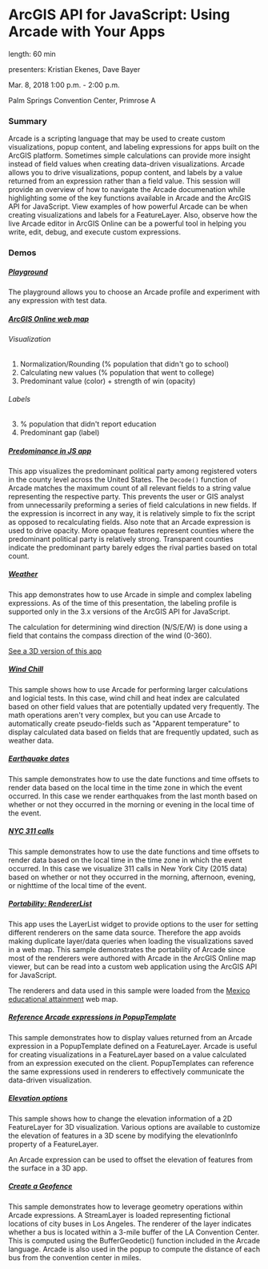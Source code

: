 # ArcGIS API for JavaScript: Using Arcade with Your Apps

length: 60 min

presenters: Kristian Ekenes, Dave Bayer

Mar. 8, 2018 1:00 p.m. - 2:00 p.m.

Palm Springs Convention Center, Primrose A

### Summary

Arcade is a scripting language that may be used to create custom visualizations, popup content, and labeling expressions for apps built on the ArcGIS platform. Sometimes simple calculations can provide more insight instead of field values when creating data-driven visualizations. Arcade allows you to drive visualizations, popup content, and labels by a value returned from an expression rather than a field value. This session will provide an overview of how to navigate the Arcade documenation while highlighting some of the key functions available in Arcade and the ArcGIS API for JavaScript. View examples of how powerful Arcade can be when creating visualizations and labels for a FeatureLayer. Also, observe how the live Arcade editor in ArcGIS Online can be a powerful tool in helping you write, edit, debug, and execute custom expressions.


### Demos

##### [Playground](https://developers.arcgis.com/arcade/playground/)

The playground allows you to choose an Arcade profile and experiment with any expression with test data.


##### [ArcGIS Online web map](https://jsapi.maps.arcgis.com/home/webmap/viewer.html?webmap=f3f83b97f9c14c1abe79ed49810ba023)

###### Visualization

1. Normalization/Rounding (% population that didn't go to school)
2. Calculating new values (% population that went to college)
4. Predominant value (color) + strength of win (opacity)

###### Labels

3. % population that didn't report education
5. Predominant gap (label)


##### [Predominance in JS app](http://ekenes.github.io/conferences/ds-2018/arcade-long/demos/political-parties/)

This app visualizes the predominant political party among registered voters in the county level across the United States. The `Decode()` function of Arcade matches the maximum count of all relevant fields to a string value representing the respective party. This prevents the user or GIS analyst from unnecessarily preforming a series of field calculations in new fields. If the expression is incorrect in any way, it is relatively simple to fix the script as opposed to recalculating fields. Also note that an Arcade expression is used to drive opacity. More opaque features represent counties where the predominant political party is relatively strong. Transparent counties indicate the predominant party barely edges the rival parties based on total count.


##### [Weather](http://ekenes.github.io/conferences/ds-2018/arcade-long/demos/weather/)

This app demonstrates how to use Arcade in simple and complex labeling expressions. As of the time of this presentation, the labeling profile is supported only in the 3.x versions of the ArcGIS API for JavaScript.

The calculation for determining wind direction (N/S/E/W) is done using a field that contains the compass direction of the wind (0-360).

[See a 3D version of this app](https://developers.arcgis.com/javascript/latest/sample-code/layers-featurelayer-labeling-3d/live/index.html)

##### [Wind Chill](http://ekenes.github.io/conferences/ds-2018/arcade-long/demos/wind-chill/)

This sample shows how to use Arcade for performing larger calculations and logicial tests. In this case, wind chill and heat index are calculated based on other field values that are potentially updated very frequently. The math operations aren't very complex, but you can use Arcade to automatically create pseudo-fields such as "Apparent temperature" to display calculated data based on fields that are frequently updated, such as weather data.


##### [Earthquake dates](http://ekenes.github.io/esri-js-samples/4/visualization/arcade-time-day/)

This sample demonstrates how to use the date functions and time offsets to render data based on the local time in the time zone in which the event occurred. In this case we render earthquakes from the last month based on whether or not they occurred in the morning or evening in the local time of the event.


##### [NYC 311 calls](http://ekenes.github.io/esri-js-samples/3/visualization/clustering/)

This sample demonstrates how to use the date functions and time offsets to render data based on the local time in the time zone in which the event occurred. In this case we visualize 311 calls in New York City (2015 data) based on whether or not they occurred in the morning, afternoon, evening, or nighttime of the local time of the event.

##### [Portability: RendererList](http://ekenes.github.io/conferences/ds-2018/arcade-long/demos/renderer-list/)

This app uses the LayerList widget to provide options to the user for setting different renderers on the same data source. Therefore the app avoids making duplicate layer/data queries when loading the visualizations saved in a web map. This sample demonstrates the portability of Arcade since most of the renderers were authored with Arcade in the ArcGIS Online map viewer, but can be read into a custom web application using the ArcGIS API for JavaScript. 

The renderers and data used in this sample were loaded from the [Mexico educational attainment](https://jsapi.maps.arcgis.com/home/item.html?id=8bcfd58b039a4477a0eb734fe6c8d4fe) web map.


##### [Reference Arcade expressions in PopupTemplate](https://developers.arcgis.com/javascript/latest/sample-code/popuptemplate-arcade/live/index.html)

This sample demonstrates how to display values returned from an Arcade expression in a PopupTemplate defined on a FeatureLayer. Arcade is useful for creating visualizations in a FeatureLayer based on a value calculated from an expression executed on the client. PopupTemplates can reference the same expressions used in renderers to effectively communicate the data-driven visualization.


##### [Elevation options](https://developers.arcgis.com/javascript/latest/sample-code/scene-elevationinfo/live/index.html)

This sample shows how to change the elevation information of a 2D FeatureLayer for 3D visualization. Various options are available to customize the elevation of features in a 3D scene by modifying the elevationInfo property of a FeatureLayer.

An Arcade expression can be used to offset the elevation of features from the surface in a 3D app.


##### [Create a Geofence](https://developers.arcgis.com/javascript/3/samples/streamlayer_arcade_geofence/)

This sample demonstrates how to leverage geometry operations within Arcade expressions. A StreamLayer is loaded representing fictional locations of city buses in Los Angeles. The renderer of the layer indicates whether a bus is located within a 3-mile buffer of the LA Convention Center. This is computed using the BufferGeodetic() function included in the Arcade language. Arcade is also used in the popup to compute the distance of each bus from the convention center in miles.